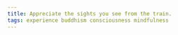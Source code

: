 ```yaml
---
title: Appreciate the sights you see from the train.
tags: experience buddhism consciousness mindfulness
---
```

